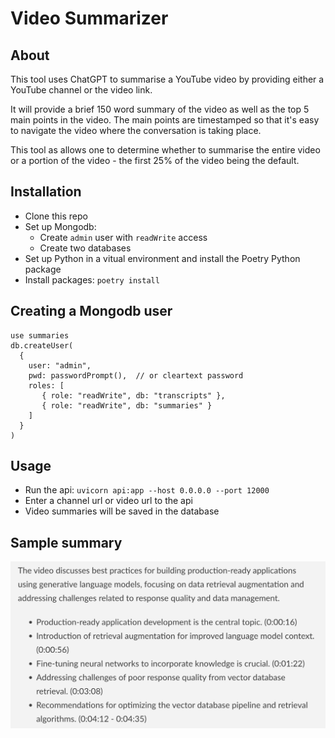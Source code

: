 # Video Summarizer
## About
This tool uses ChatGPT to summarise a YouTube video by providing either a YouTube channel or the video link.

It will provide a brief 150 word summary of the video as well as the top 5 main points in the video.
The main points are timestamped so that it's easy to navigate the video where
the conversation is taking place. 

This tool as allows one to determine whether to summarise the entire video or
a portion of the video - the first 25% of the video being the default.

## Installation
- Clone this repo
- Set up Mongodb:
  - Create `admin` user with `readWrite` access
  - Create two databases
- Set up Python in a vitual environment and install the Poetry Python package
- Install packages: `poetry install`
## Creating a Mongodb user
```
use summaries
db.createUser(
  {
    user: "admin",
    pwd: passwordPrompt(),  // or cleartext password
    roles: [
       { role: "readWrite", db: "transcripts" },
       { role: "readWrite", db: "summaries" }
    ]
  }
)
```
## Usage
- Run the api: `uvicorn api:app --host 0.0.0.0 --port 12000`
- Enter a channel url or video url to the api
- Video summaries will be saved in the database

## Sample summary
![Sample video summary](./Screenshot.png)
